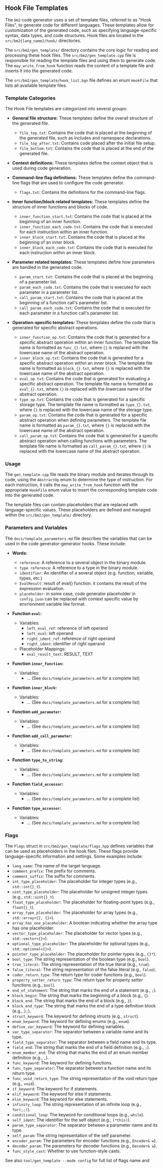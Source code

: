 ## Hook File Templates

The `bm2` code generator uses a set of template files, referred to as "Hook Files", to generate code for different languages. These templates allow for customization of the generated code, such as specifying language-specific syntax, data types, and code structures. Hook files are located in the `src/bm2{lang_name}/hook/` directories.

The `src/bm2/gen_template/` directory contains the core logic for reading and processing these hook files. The `src/bm2/gen_template.cpp` file is responsible for reading the template files and using them to generate code. The `may_write_from_hook` function reads the content of a template file and inserts it into the generated code.

The `src/bm2/gen_template/hook_list.bgn` file defines an enum `HookFile` that lists all available template files.

### Template Categories

The Hook File templates are categorized into several groups:

- **General file structure:** These templates define the overall structure of the generated file.

  - `file_top.txt`: Contains the code that is placed at the beginning of the generated file, such as includes and namespace declarations.
  - `file_top_after.txt`: Contains code placed after the initial file setup.
  - `file_bottom.txt`: Contains the code that is placed at the end of the generated file.

- **Context definitions:** These templates define the context object that is used during code generation.

- **Command-line flag definitions:** These templates define the command-line flags that are used to configure the code generator.

  - `flags.txt`: Contains the definitions for the command-line flags.

- **Inner function/block related templates:** These templates define the structure of inner functions and blocks of code.

  - `inner_function_start.txt`: Contains the code that is placed at the beginning of an inner function.
  - `inner_function_each_code.txt`: Contains the code that is executed for each instruction within an inner function.
  - `inner_block_start.txt`: Contains the code that is placed at the beginning of an inner block.
  - `inner_block_each_code.txt`: Contains the code that is executed for each instruction within an inner block.

- **Parameter related templates:** These templates define how parameters are handled in the generated code.

  - `param_start.txt`: Contains the code that is placed at the beginning of a parameter list.
  - `param_each_code.txt`: Contains the code that is executed for each parameter in a parameter list.
  - `call_param_start.txt`: Contains the code that is placed at the beginning of a function call's parameter list.
  - `call_param_each_code.txt`: Contains the code that is executed for each parameter in a function call's parameter list.

- **Operation-specific templates:** These templates define the code that is generated for specific abstract operations.
  - `inner_function_op.txt`: Contains the code that is generated for a specific abstract operation within an inner function. The template file name is formatted as `func_{}.txt`, where `{}` is replaced with the lowercase name of the abstract operation.
  - `inner_block_op.txt`: Contains the code that is generated for a specific abstract operation within an inner block. The template file name is formatted as `block_{}.txt`, where `{}` is replaced with the lowercase name of the abstract operation.
  - `eval_op.txt`: Contains the code that is generated for evaluating a specific abstract operation. The template file name is formatted as `eval_{}.txt`, where `{}` is replaced with the lowercase name of the abstract operation.
  - `type_op.txt`: Contains the code that is generated for a specific storage type. The template file name is formatted as `type_{}.txt`, where `{}` is replaced with the lowercase name of the storage type.
  - `param_op.txt`: Contains the code that is generated for a specific abstract operation when defining parameters. The template file name is formatted as `param_{}.txt`, where `{}` is replaced with the lowercase name of the abstract operation.
  - `call_param_op.txt`: Contains the code that is generated for a specific abstract operation when calling functions with parameters. The template file name is formatted as `call_param_{}.txt`, where `{}` is replaced with the lowercase name of the abstract operation.

### Usage

The `gen_template.cpp` file reads the binary module and iterates through its code, using the `AbstractOp` enum to determine the type of instruction. For each instruction, it calls the `may_write_from_hook` function with the appropriate `HookFile` enum value to insert the corresponding template code into the generated code.

The template files can contain placeholders that are replaced with language-specific values. These placeholders are defined and managed within the `src/bm2/gen_template/` directory.

### Parameters and Variables

The `docs/template_parameters.md` file describes the variables that can be used in the code generator-generator hooks. These include:

- **Words:**

  - `reference`: A reference to a several object in the binary module.
  - `type reference`: A reference to a type in the binary module.
  - `identifier`: An identifier of a several object (e.g. function, variable, types, etc.)
  - `EvalResult`: result of eval() function. it contains the result of the expression evaluation.
  - `placeholder`: in some case, code generator placeholder in `config.json` can be replaced with context specific value by envrionment variable like format.

- **Function `eval`:**

  - Variables:
    - `left_eval_ref`: reference of left operand
    - `left_eval`: left operand
    - `right_ident_ref`: reference of right operand
    - `right_ident`: identifier of right operand
  - Placeholder Mappings:
    - `eval_result_text`: RESULT, TEXT

- **Function `inner_function`:**

  - Variables:
    - ... (See `docs/template_parameters.md` for a complete list)

- **Function `inner_block`:**

  - Variables:
    - ... (See `docs/template_parameters.md` for a complete list)

- **Function `add_parameter`:**

  - Variables:
    - ... (See `docs/template_parameters.md` for a complete list)

- **Function `add_call_parameter`:**

  - Variables:
    - ... (See `docs/template_parameters.md` for a complete list)

- **Function `type_to_string`:**

  - Variables:
    - ... (See `docs/template_parameters.md` for a complete list)

- **Function `field_accessor`:**

  - Variables:
    - ... (See `docs/template_parameters.md` for a complete list)

- **Function `type_accessor`:**
  - Variables:
    - ... (See `docs/template_parameters.md` for a complete list)

### Flags

The `Flags` struct in `src/bm2/gen_template/flags.hpp` defines variables that can be used as placeholders in the hook files. These flags provide language-specific information and settings. Some examples include:

- `lang_name`: The name of the target language.
- `comment_prefix`: The prefix for comments.
- `comment_suffix`: The suffix for comments.
- `int_type_placeholder`: The placeholder for integer types (e.g., `std::int{}_t`).
- `uint_type_placeholder`: The placeholder for unsigned integer types (e.g., `std::uint{}_t`).
- `float_type_placeholder`: The placeholder for floating-point types (e.g., `float{}_t`).
- `array_type_placeholder`: The placeholder for array types (e.g., `std::array<{}, {}>`).
- `array_has_one_placeholder`: A boolean indicating whether the array type has one placeholder.
- `vector_type_placeholder`: The placeholder for vector types (e.g., `std::vector<{}>`).
- `optional_type_placeholder`: The placeholder for optional types (e.g., `std::optional<{}>`).
- `pointer_type_placeholder`: The placeholder for pointer types (e.g., `{}*`).
- `bool_type`: The string representation of the boolean type (e.g., `bool`).
- `true_literal`: The string representation of the true literal (e.g., `true`).
- `false_literal`: The string representation of the false literal (e.g., `false`).
- `coder_return_type`: The return type for coder functions (e.g., `bool`).
- `property_setter_return_type`: The return type for property setter functions (e.g., `bool`).
- `end_of_statement`: The string that marks the end of a statement (e.g., `;`).
- `block_begin`: The string that marks the beginning of a block (e.g., `{`).
- `block_end`: The string that marks the end of a block (e.g., `}`).
- `block_end_type`: The string that marks the end of a type definition block (e.g., `};`).
- `struct_keyword`: The keyword for defining structs (e.g., `struct`).
- `enum_keyword`: The keyword for defining enums (e.g., `enum`).
- `define_var_keyword`: The keyword for defining variables.
- `var_type_separator`: The separator between a variable name and its type.
- `field_type_separator`: The separator between a field name and its type.
- `field_end`: The string that marks the end of a field definition (e.g., `;`).
- `enum_member_end`: The string that marks the end of an enum member definition (e.g., `,`).
- `func_keyword`: The keyword for defining functions.
- `func_type_separator`: The separator between a function name and its return type.
- `func_void_return_type`: The string representation of the void return type (e.g., `void`).
- `if_keyword`: The keyword for if statements.
- `elif_keyword`: The keyword for else if statements.
- `else_keyword`: The keyword for else statements.
- `infinity_loop`: The string representation of an infinite loop (e.g., `for(;;)`).
- `conditional_loop`: The keyword for conditional loops (e.g., `while`).
- `self_ident`: The identifier for the self object (e.g., `(*this)`).
- `param_type_separator`: The separator between a parameter name and its type.
- `self_param`: The string representation of the self parameter.
- `encoder_param`: The parameters for encoder functions (e.g., `Encoder& w`).
- `decoder_param`: The parameters for decoder functions (e.g., `Decoder& w`).
- `func_style_cast`: Whether to use function-style casts.

See also `tool/gen_template --mode config` for full list of flags name and
